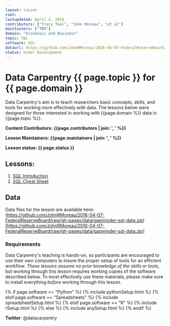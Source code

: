 ```yaml
---
layout: lesson
root: .
lastupdated: April 4, 2016
contributors: ["Tracy Teal", "John Moreau", "et al"]
maintainers: ["TBD"]
domain: "Economics and Business"
topic: SQL
software: SQL
dataurl: https://github.com/JohnRMoreau/2016-04-07-FederalReserveBoard/raw/gh-pages/data/gapminder-sql-data.zip
status: Under Development
---
```


<!-- USING THIS LESSON TEMPLATE -->
<!-- Lesson specific information is taken from the YAML header at the top of the page -->

<!-- THE LESSON INFORMATION -->


# Data Carpentry {{ page.topic }} for {{ page.domain }}

Data Carpentry's aim is to teach researchers basic concepts, skills,
and tools for working more effectively with data.
The lessons below were designed for those interested
in working with {{page.domain %}} data in {{page.topic %}}.


**Content Contributors: {{page.contributors | join: ', ' %}}**


**Lesson Maintainers: {{page.maintainers | join: ', ' %}}**


**Lesson status: {{ page.status }}**

<!--
  [Information on Lesson Status Categories]()
-->

<!-- ###### INDEX OF LESSONS ON THIS TOPIC ###### -->

## Lessons:


1. [SQL Introduction](00-SQLIntro-00.html)
2. [SQL Cheat Sheet](sql_cheat_sheet.html)


## Data
<!--
Data files for the lesson are available here: ({{page.dataurl %}})[{{page.dataurl %}}]
-->
Data files for the lesson are available here: (https://github.com/JohnRMoreau/2016-04-07-FederalReserveBoard/raw/gh-pages/data/gapminder-sql-data.zip)[https://github.com/JohnRMoreau/2016-04-07-FederalReserveBoard/raw/gh-pages/data/gapminder-sql-data.zip]

### Requirements

Data Carpentry's teaching is hands-on, so participants are encouraged to use
their own computers to insure the proper setup of tools for an efficient workflow.
*These lessons assume no prior knowledge of the skills or tools*, but working
through this lesson requires working copies of the software described below.
To most effectively use these materials, please make sure to install everything
*before* working through this lesson.




{% if page.software == "Python" %}
{% include pythonSetup.html %}
{% elsif page.software == "Spreadsheets" %}
{% include spreadsheetSetup.html %}
{% elsif page.software == "R" %}
{% include rSetup.html %}
{% else %}
{% include anySetup.html %}
{% endif %}

<p><strong>Twitter</strong>: @datacarpentry
